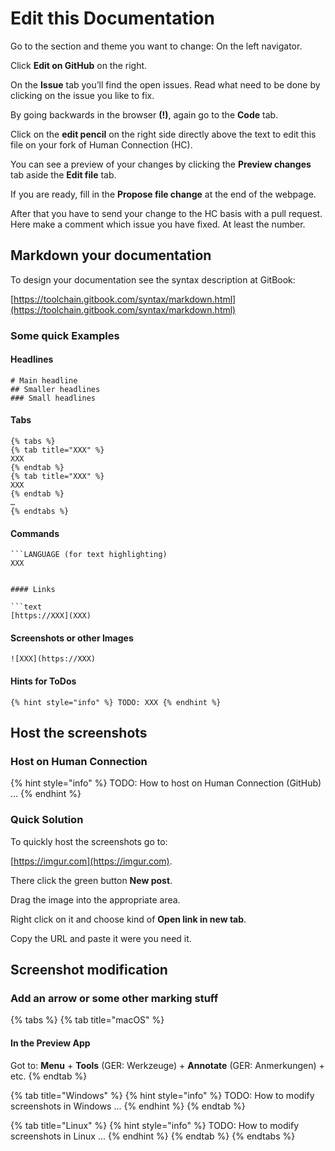 # Edit this Documentation

Go to the section and theme you want to change: On the left navigator.

Click **Edit on GitHub** on the right.

On the **Issue** tab you’ll find the open issues. Read what need to be done by clicking on the issue you like to fix.

By going backwards in the browser **\(!\)**, again go to the **Code** tab.

Click on the **edit pencil** on the right side directly above the text to edit this file on your fork of Human Connection \(HC\).

You can see a preview of your changes by clicking the **Preview changes** tab aside the **Edit file** tab.

If you are ready, fill in the **Propose file change** at the end of the webpage.

After that you have to send your change to the HC basis with a pull request. Here make a comment which issue you have fixed. At least the number.

## Markdown your documentation

To design your documentation see the syntax description at GitBook:

[https://toolchain.gitbook.com/syntax/markdown.html](https://toolchain.gitbook.com/syntax/markdown.html)

### Some quick Examples

#### Headlines

```text
# Main headline
## Smaller headlines
### Small headlines
```

#### Tabs

```text
{% tabs %}
{% tab title="XXX" %}
XXX
{% endtab %}
{% tab title="XXX" %}
XXX
{% endtab %}
…
{% endtabs %}
```

#### Commands

```text
```LANGUAGE (for text highlighting)
XXX
```
```

#### Links

```text
[https://XXX](XXX)
```

#### Screenshots or other Images

```text
![XXX](https://XXX)
```

#### Hints for ToDos

```text
{% hint style="info" %} TODO: XXX {% endhint %}
```

## Host the screenshots

### Host on Human Connection

{% hint style="info" %}
TODO: How to host on Human Connection \(GitHub\) ...
{% endhint %}

### Quick Solution

To quickly host the screenshots go to:

[https://imgur.com](https://imgur.com).

There click the green button **New post**.

Drag the image into the appropriate area.

Right click on it and choose kind of **Open link in new tab**.

Copy the URL and paste it were you need it.

## Screenshot modification

### Add an arrow or some other marking stuff

{% tabs %}
{% tab title="macOS" %}

#### In the Preview App

Got to: **Menu** + **Tools** \(GER: Werkzeuge\) + **Annotate** \(GER: Anmerkungen\) + etc.
{% endtab %}

{% tab title="Windows" %}
{% hint style="info" %}
TODO: How to modify screenshots in Windows ...
{% endhint %}
{% endtab %}

{% tab title="Linux" %}
{% hint style="info" %}
TODO: How to modify screenshots in Linux ...
{% endhint %}
{% endtab %}
{% endtabs %}
